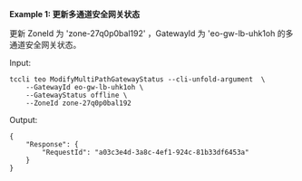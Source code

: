 **Example 1: 更新多通道安全网关状态**

更新 ZoneId 为 'zone-27q0p0bal192' ，GatewayId 为 'eo-gw-lb-uhk1oh 的多通道安全网关状态。

Input: 

```
tccli teo ModifyMultiPathGatewayStatus --cli-unfold-argument  \
    --GatewayId eo-gw-lb-uhk1oh \
    --GatewayStatus offline \
    --ZoneId zone-27q0p0bal192
```

Output: 
```
{
    "Response": {
        "RequestId": "a03c3e4d-3a8c-4ef1-924c-81b33df6453a"
    }
}
```


